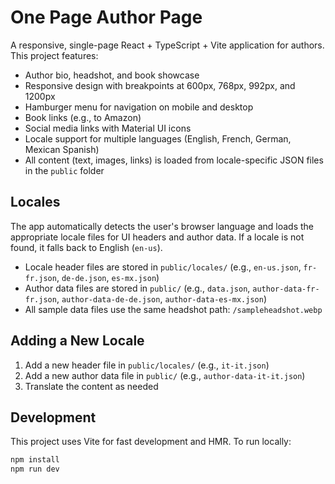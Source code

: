 # One Page Author Page

A responsive, single-page React + TypeScript + Vite application for authors. This project features:

- Author bio, headshot, and book showcase
- Responsive design with breakpoints at 600px, 768px, 992px, and 1200px
- Hamburger menu for navigation on mobile and desktop
- Book links (e.g., to Amazon)
- Social media links with Material UI icons
- Locale support for multiple languages (English, French, German, Mexican Spanish)
- All content (text, images, links) is loaded from locale-specific JSON files in the `public` folder

## Locales

The app automatically detects the user's browser language and loads the appropriate locale files for UI headers and author data. If a locale is not found, it falls back to English (`en-us`).

- Locale header files are stored in `public/locales/` (e.g., `en-us.json`, `fr-fr.json`, `de-de.json`, `es-mx.json`)
- Author data files are stored in `public/` (e.g., `data.json`, `author-data-fr-fr.json`, `author-data-de-de.json`, `author-data-es-mx.json`)
- All sample data files use the same headshot path: `/sampleheadshot.webp`

## Adding a New Locale

1. Add a new header file in `public/locales/` (e.g., `it-it.json`)
2. Add a new author data file in `public/` (e.g., `author-data-it-it.json`)
3. Translate the content as needed

## Development

This project uses Vite for fast development and HMR. To run locally:

```sh
npm install
npm run dev
```
